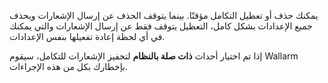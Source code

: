 يمكنك حذف أو تعطيل التكامل مؤقتًا. بينما يتوقف الحذف عن إرسال الإشعارات ويحذف جميع الإعدادات بشكل كامل، التعطيل يتوقف فقط عن إرسال الإشعارات والتي يمكنك في أي لحظة إعادة تفعيلها بنفس الإعدادات.

إذا تم اختيار أحداث **ذات صلة بالنظام** لتحفيز الإشعارات للتكامل، سيقوم Wallarm بإخطارك بكل من هذه الإجراءات.
